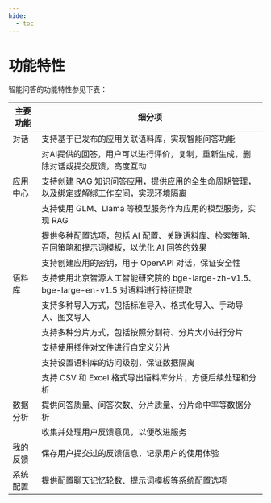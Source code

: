 ```yaml
---
hide:
  - toc
---
```


# 功能特性

智能问答的功能特性参见下表：

| 主要功能 | 细分项 |
| ------- | ------ |
| 对话 | 支持基于已发布的应用关联语料库，实现智能问答功能 |
| | 对AI提供的回答，用户可以进行评价，复制，重新生成，删除对话或提交反馈，高度互动 |
| 应用中心 | 支持创建 RAG 知识问答应用，提供应用的全生命周期管理，以及绑定或解绑工作空间，实现环境隔离 |
| | 支持使用 GLM、Llama 等模型服务作为应用的模型服务，实现 RAG |
| | 提供多种配置选项，包括 AI 配置、关联语料库、检索策略、召回策略和提示词模板，以优化 AI 回答的效果 |
| | 支持创建应用的密钥，用于 OpenAPI 对话，保证安全性 |
| 语料库 | 支持使用北京智源人工智能研究院的 bge-large-zh-v1.5、bge-large-en-v1.5 对语料进行特征提取 |
| | 支持多种导入方式，包括标准导入、格式化导入、手动导入、图文导入 |
| | 支持多种分片方式，包括按照分割符、分片大小进行分片 |
| | 支持使用插件对文件进行自定义分片 |
| | 支持设置语料库的访问级别，保证数据隔离 |
| | 支持 CSV 和 Excel 格式导出语料库分片，方便后续处理和分析 |
| 数据分析 | 提供问答质量、问答次数、分片质量、分片命中率等数据分析 |
| | 收集并处理用户反馈意见，以便改进服务 |
| 我的反馈 | 保存用户提交过的反馈信息，记录用户的使用体验 |
| 系统配置 | 提供配置聊天记忆轮数、提示词模板等系统配置选项 |
